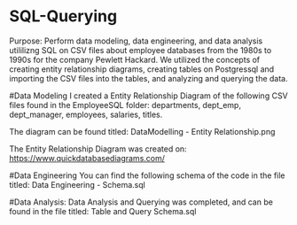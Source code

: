 # SQL-Querying
Purpose: Perform data modeling, data engineering, and data analysis utililizng SQL on CSV files about employee databases from the 1980s to 1990s for the company Pewlett Hackard. We utilized the concepts of creating entity relationship diagrams, creating tables on Postgressql and importing the CSV files into the tables, and analyzing and querying the data.

#Data Modeling I created a Entity Relationship Diagram of the following CSV files found in the EmployeeSQL folder: departments, dept_emp, dept_manager, employees, salaries, titles.

The diagram can be found titled: DataModelling - Entity Relationship.png

The Entity Relationship Diagram was created on: https://www.quickdatabasediagrams.com/

#Data Engineering You can find the following schema of the code in the file titled: Data Engineering - Schema.sql


#Data Analysis: Data Analysis and Querying was completed, and can be found in the file titled: Table and Query Schema.sql


